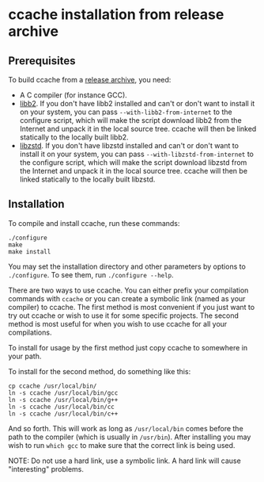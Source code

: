 ccache installation from release archive
========================================

Prerequisites
-------------

To build ccache from a
[release archive](https://ccache.dev/download.html), you need:

- A C compiler (for instance GCC).
- [libb2](https://github.com/BLAKE2/libb2). If you don't have libb2 installed
  and can't or don't want to install it on your system, you can pass
  `--with-libb2-from-internet` to the configure script, which will make the
  script download libb2 from the Internet and unpack it in the local source
  tree. ccache will then be linked statically to the locally built libb2.
- [libzstd](http://www.zstd.net). If you don't have libzstd installed and can't
  or don't want to install it on your system, you can pass
  `--with-libzstd-from-internet` to the configure script, which will make the
  script download libzstd from the Internet and unpack it in the local source
  tree. ccache will then be linked statically to the locally built libzstd.


Installation
------------

To compile and install ccache, run these commands:

    ./configure
    make
    make install

You may set the installation directory and other parameters by options to
`./configure`. To see them, run `./configure --help`.

There are two ways to use ccache. You can either prefix your compilation
commands with `ccache` or you can create a symbolic link (named as your
compiler) to ccache. The first method is most convenient if you just want to
try out ccache or wish to use it for some specific projects. The second method
is most useful for when you wish to use ccache for all your compilations.

To install for usage by the first method just copy ccache to somewhere in your
path.

To install for the second method, do something like this:

    cp ccache /usr/local/bin/
    ln -s ccache /usr/local/bin/gcc
    ln -s ccache /usr/local/bin/g++
    ln -s ccache /usr/local/bin/cc
    ln -s ccache /usr/local/bin/c++

And so forth. This will work as long as `/usr/local/bin` comes before the path
to the compiler (which is usually in `/usr/bin`). After installing you may wish
to run `which gcc` to make sure that the correct link is being used.

NOTE: Do not use a hard link, use a symbolic link. A hard link will cause
"interesting" problems.
